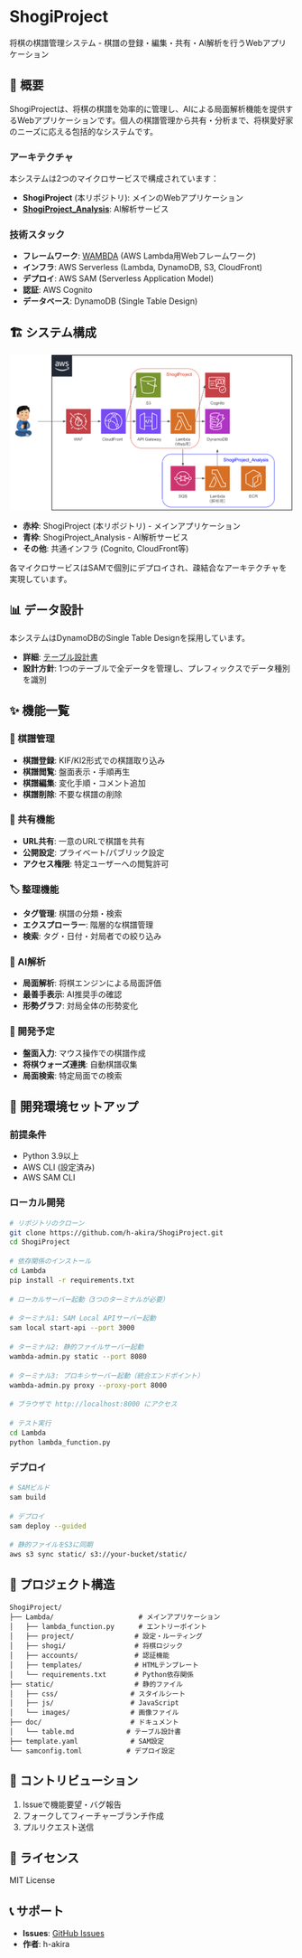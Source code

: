 # ShogiProject

将棋の棋譜管理システム - 棋譜の登録・編集・共有・AI解析を行うWebアプリケーション

## 🎯 概要

ShogiProjectは、将棋の棋譜を効率的に管理し、AIによる局面解析機能を提供するWebアプリケーションです。個人の棋譜管理から共有・分析まで、将棋愛好家のニーズに応える包括的なシステムです。

### アーキテクチャ

本システムは2つのマイクロサービスで構成されています：

- **ShogiProject** (本リポジトリ): メインのWebアプリケーション
- **[ShogiProject_Analysis](https://github.com/h-akira/ShogiProject_Analysis)**: AI解析サービス

### 技術スタック

- **フレームワーク**: [WAMBDA](https://github.com/h-akira/wambda) (AWS Lambda用Webフレームワーク)
- **インフラ**: AWS Serverless (Lambda, DynamoDB, S3, CloudFront)
- **デプロイ**: AWS SAM (Serverless Application Model)
- **認証**: AWS Cognito
- **データベース**: DynamoDB (Single Table Design)

## 🏗️ システム構成

![システム構成図](images/structure.png)

- **赤枠**: ShogiProject (本リポジトリ) - メインアプリケーション
- **青枠**: ShogiProject_Analysis - AI解析サービス
- **その他**: 共通インフラ (Cognito, CloudFront等)

各マイクロサービスはSAMで個別にデプロイされ、疎結合なアーキテクチャを実現しています。

## 📊 データ設計

本システムはDynamoDBのSingle Table Designを採用しています。

- **詳細**: [テーブル設計書](doc/table.md)
- **設計方針**: 1つのテーブルで全データを管理し、プレフィックスでデータ種別を識別

## ✨ 機能一覧

### 📝 棋譜管理
- **棋譜登録**: KIF/KI2形式での棋譜取り込み
- **棋譜閲覧**: 盤面表示・手順再生
- **棋譜編集**: 変化手順・コメント追加
- **棋譜削除**: 不要な棋譜の削除

### 🔗 共有機能
- **URL共有**: 一意のURLで棋譜を共有
- **公開設定**: プライベート/パブリック設定
- **アクセス権限**: 特定ユーザーへの閲覧許可

### 🏷️ 整理機能
- **タグ管理**: 棋譜の分類・検索
- **エクスプローラー**: 階層的な棋譜管理
- **検索**: タグ・日付・対局者での絞り込み

### 🤖 AI解析
- **局面解析**: 将棋エンジンによる局面評価
- **最善手表示**: AI推奨手の確認
- **形勢グラフ**: 対局全体の形勢変化

### 🚧 開発予定
- **盤面入力**: マウス操作での棋譜作成
- **将棋ウォーズ連携**: 自動棋譜収集
- **局面検索**: 特定局面での検索

## 🚀 開発環境セットアップ

### 前提条件

- Python 3.9以上
- AWS CLI (設定済み)
- AWS SAM CLI

### ローカル開発

```bash
# リポジトリのクローン
git clone https://github.com/h-akira/ShogiProject.git
cd ShogiProject

# 依存関係のインストール
cd Lambda
pip install -r requirements.txt

# ローカルサーバー起動（3つのターミナルが必要）

# ターミナル1: SAM Local APIサーバー起動
sam local start-api --port 3000

# ターミナル2: 静的ファイルサーバー起動
wambda-admin.py static --port 8080

# ターミナル3: プロキシサーバー起動（統合エンドポイント）
wambda-admin.py proxy --proxy-port 8000

# ブラウザで http://localhost:8000 にアクセス

# テスト実行
cd Lambda
python lambda_function.py
```

### デプロイ

```bash
# SAMビルド
sam build

# デプロイ
sam deploy --guided

# 静的ファイルをS3に同期
aws s3 sync static/ s3://your-bucket/static/
```

## 📁 プロジェクト構造

```
ShogiProject/
├── Lambda/                     # メインアプリケーション
│   ├── lambda_function.py      # エントリーポイント
│   ├── project/               # 設定・ルーティング
│   ├── shogi/                 # 将棋ロジック
│   ├── accounts/              # 認証機能
│   ├── templates/             # HTMLテンプレート
│   └── requirements.txt       # Python依存関係
├── static/                    # 静的ファイル
│   ├── css/                  # スタイルシート
│   ├── js/                   # JavaScript
│   └── images/               # 画像ファイル
├── doc/                      # ドキュメント
│   └── table.md             # テーブル設計書
├── template.yaml             # SAM設定
└── samconfig.toml           # デプロイ設定
```

## 🤝 コントリビューション

1. Issueで機能要望・バグ報告
2. フォークしてフィーチャーブランチ作成
3. プルリクエスト送信

## 📄 ライセンス

MIT License

## 📞 サポート

- **Issues**: [GitHub Issues](https://github.com/h-akira/ShogiProject/issues)
- **作者**: h-akira
